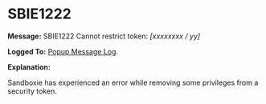 # SBIE1222

**Message:** SBIE1222 Cannot restrict token: _[xxxxxxxx / yy]_

**Logged To:** [Popup Message Log](PopupMessageLog.md).

**Explanation:**

Sandboxie has experienced an error while removing some privileges from a security token.
